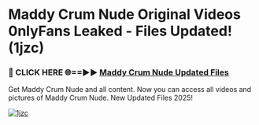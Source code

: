 # Maddy Crum Nude Original Videos 0nlyFans Leaked - Files Updated! (1jzc)

<h3>🔴 CLICK HERE 🌐==►► <a href="https://tinyurl.com/52m3yx9h" rel="nofollow">Maddy Crum Nude Updated Files</a></h3>

Get Maddy Crum Nude and all content. Now you can access all videos and pictures of Maddy Crum Nude. New Updated Files 2025!

[![1jzc](https://i.imgur.com/TnHtlc8.gif)](https://tinyurl.com/52m3yx9h)
